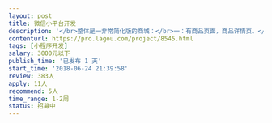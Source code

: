 ```yaml
---                
layout: post       
title: 微信小平台开发           
description: '</br>整体是一非常简化版的商城：</br>一：有商品页面，商品详情页。</br>二：购买（所以需要有做过微信支付）</br>三：地址页面</br>四：个人中心：查看账单，进度等。</br></br>需要有时间能保证，有热情的同学联系我。只考虑前端，后端我们开发。</br>'     
contenturl: https://pro.lagou.com/project/8545.html      
tags: [小程序开发]            
salary: 3000元以下          
publish_time: '已发布 1 天'         
start_time: '2018-06-24 21:39:58'           
review: 383人                   
apply: 11人                   
recommend: 5人                   
time_range: 1-2周              
status: 招募中                  
---                 
```

